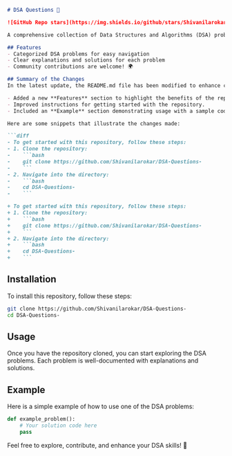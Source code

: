 ```markdown
# DSA Questions 🤖

![GitHub Repo stars](https://img.shields.io/github/stars/Shivanilarokar/DSA-Questions-) ![GitHub forks](https://img.shields.io/github/forks/Shivanilarokar/DSA-Questions-) ![GitHub issues](https://img.shields.io/github/issues/Shivanilarokar/DSA-Questions-)

A comprehensive collection of Data Structures and Algorithms (DSA) problems to help developers and learners practice and enhance their coding skills through a variety of algorithmic challenges.

## Features
- Categorized DSA problems for easy navigation
- Clear explanations and solutions for each problem
- Community contributions are welcome! 🌍

## Summary of the Changes
In the latest update, the README.md file has been modified to enhance clarity and provide better instructions for users. The changes include:

- Added a new **Features** section to highlight the benefits of the repository.
- Improved instructions for getting started with the repository.
- Included an **Example** section demonstrating usage with a sample code snippet.

Here are some snippets that illustrate the changes made:

```diff
- To get started with this repository, follow these steps:
- 1. Clone the repository:
-    ```bash
-    git clone https://github.com/Shivanilarokar/DSA-Questions-
-    ```
- 2. Navigate into the directory:
-    ```bash
-    cd DSA-Questions-
-    ```

+ To get started with this repository, follow these steps:
+ 1. Clone the repository:
+    ```bash
+    git clone https://github.com/Shivanilarokar/DSA-Questions-
+    ```
+ 2. Navigate into the directory:
+    ```bash
+    cd DSA-Questions-
+    ```
```

## Installation
To install this repository, follow these steps:

```bash
git clone https://github.com/Shivanilarokar/DSA-Questions-
cd DSA-Questions-
```

## Usage
Once you have the repository cloned, you can start exploring the DSA problems. Each problem is well-documented with explanations and solutions.

## Example
Here is a simple example of how to use one of the DSA problems:

```python
def example_problem():
    # Your solution code here
    pass
```

Feel free to explore, contribute, and enhance your DSA skills! 🚀
```